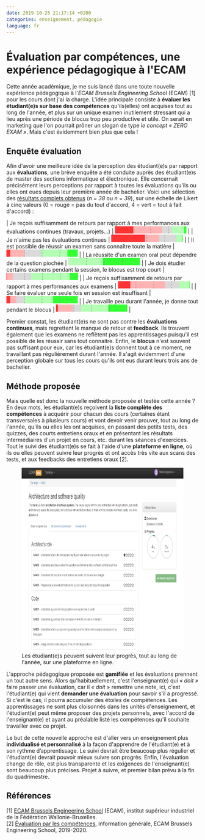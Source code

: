 ```yaml
---
date: 2019-10-25 21:17:14 +0200
categories: enseignement, pédagogie
language: fr
---
```


# Évaluation par compétences, une expérience pédagogique à l'ECAM

Cette année académique, je me suis lancé dans une toute nouvelle expérience pédagogique à l'_ECAM Brussels Engineering School_ (ECAM) [1] pour les cours dont j'ai la charge. L'idée principale consiste à **évaluer les étudiant(e)s sur base des compétences** qu'ils(elles) ont acquises tout au long de l'année, et plus sur un unique examen inutilement stressant qui a lieu après une période de blocus trop peu productive et utile. On serait en marketing que l'on pourrait prôner un slogan de type _le concept « ZERO EXAM »_. Mais c'est évidemment bien plus que cela !

## Enquête évaluation

Afin d'avoir une meilleure idée de la perception des étudiant(e)s par rapport aux **évaluations**, une brève enquête a été conduite auprès des étudiant(e)s de master des sections informatique et électronique. Elle concernait précisément leurs perceptions par rapport à toutes les évaluations qu'ils ou elles ont eues depuis leur première année de bachelier. Voici une sélection des [résultats complets obtenus](/files/ecam/general/ECAM-Evaluations-Survey-2019-results.pdf) (_n = 38_ ou _n = 39_), sur une échelle de Likert à cinq valeurs (0 = rouge = pas du tout d'accord, 4 = vert = tout à fait d'accord) :

| Je reçois suffisamment de retours par rapport à mes performances aux évaluations continues (travaux, projets...) | <img src="/images/blog/evaluations-survey-2019-qA4.png" width="187" height="19" alt="Question A4"> |
| Je n'aime pas les évaluations continues | <img src="/images/blog/evaluations-survey-2019-qA5.png" width="188" height="19" alt="Question A5"> |
| Il est possible de réussir un examen sans connaître toute la matière | <img src="/images/blog/evaluations-survey-2019-qC1.png" width="187" height="19" alt="Question C1"> |
| La réussite d'un examen oral peut dépendre de la question piochée | <img src="/images/blog/evaluations-survey-2019-qC2.png" width="188" height="19" alt="Question C2"> |
| Je dois étudier certains examens pendant la session, le blocus est trop court | <img src="/images/blog/evaluations-survey-2019-qD1.png" width="188" height="19" alt="Question D1"> |
| Je reçois suffisamment de retours par rapport à mes performances aux examens | <img src="/images/blog/evaluations-survey-2019-qD6.png" width="188" height="19" alt="Question D6"> |
| Se faire évaluer une seule fois en session est insuffisant | <img src="/images/blog/evaluations-survey-2019-qE4.png" width="187" height="19" alt="Question E4"> |
| Je travaille peu durant l'année, je donne tout pendant le blocus | <img src="/images/blog/evaluations-survey-2019-qF5.png" width="187" height="19" alt="Question F5"> |

Premier constat, les étudiant(e)s ne sont pas contre les **évaluations continues**, mais regrettent le manque de retour et **feedback**. Ils trouvent également que les examens ne reflètent pas les apprentissages puisqu'il est possible de les réussir sans tout connaitre. Enfin, le **blocus** n'est souvent pas suffisant pour eux, car les étudiant(e)s donnent tout à ce moment, ne travaillant pas régulièrement durant l'année. Il s'agit évidemment d'une perception globale sur tous les cours qu'ils ont eus durant leurs trois ans de bachelier.

## Méthode proposée

Mais quelle est donc la nouvelle méthode proposée et testée cette année ? En deux mots, les étudiant(e)s reçoivent la **liste complète des compétences** à acquérir pour chacun des cours (certaines étant transversales à plusieurs cours) et vont devoir venir prouver, tout au long de l'année, qu'ils ou elles les ont acquises, en passant des petits tests, des quizzes, des courts entretiens oraux et en présentant les résultats intermédiaires d'un projet en cours, etc. durant les séances d'exercices. Tout le suivi des étudiant(e)s se fait à l'aide d'une **plateforme en ligne**, où ils ou elles peuvent suivre leur progrès et ont accès très vite aux scans des tests, et aux feedbacks des entretiens oraux [2].

<figure>
  <img src="/images/blog/stars-system-platform.png" width="800" height="481" alt="Plateforme de suivi du progrès des étudiant(e)s">
  <figcaption>Les étudiant(e)s peuvent suivent leur progrès, tout au long de l'année, sur une plateforme en ligne.</figcaption>
</figure>

L'approche pédagogique proposée est **gamifiée** et les évaluations prennent un tout autre sens. Alors qu'habituellement, c'est l'enseignant(e) qui _« doit »_ faire passer une évaluation, car il _« doit »_ remettre une note, ici, c'est l'étudiant(e) qui vient **demander une évaluation** pour savoir s'il a progressé. Si c'est le cas, il pourra accumuler des étoiles de compétences. Les apprentissages ne sont plus cloisonnés dans les unités d'enseignement, et l'étudiant(e) peut même proposer des projets personnels, avec l'accord de l'enseignant(e) et ayant au préalable listé les compétences qu'il souhaite travailler avec ce projet.

Le but de cette nouvelle approche est d'aller vers un enseignement plus **individualisé et personnalisé** à la façon d'apprendre de l'étudiant(e) et à son rythme d’apprentissage. Le suivi devrait être beaucoup plus régulier et l'étudiant(e) devrait pouvoir mieux suivre son progrès. Enfin, l'évaluation change de rôle, est plus transparente et les exigences de l'enseignant(e) sont beaucoup plus précises. Projet à suivre, et premier bilan prévu à la fin du quadrimestre.

## Références

[1] [ECAM Brussels Engineering School](https://www.ecam.be) (ECAM), institut supérieur industriel de la Fédération Wallonie-Bruxelles.<br>
[2] [Évaluation par les compétences](/files/ecam/general/ECAM-Evaluation-Par-Competence-Slides.pdf), information générale, ECAM Brussels Engineering School, 2019-2020.
